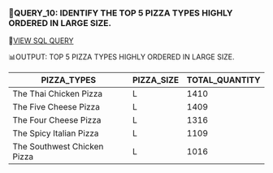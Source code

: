 
### 🔎QUERY_10: IDENTIFY THE TOP 5 PIZZA TYPES HIGHLY ORDERED IN LARGE SIZE.
📂[VIEW SQL QUERY](https://github.com/sakshisree/sql-projects/blob/main/pizza-sales-analysis/queries/query10-top5_large_size_pizzas/10a-query-top5_large_size-pizzas.sql)


📊OUTPUT: TOP 5 PIZZA TYPES HIGHLY ORDERED IN LARGE SIZE.

| PIZZA_TYPES                | PIZZA_SIZE | TOTAL_QUANTITY |
|---------------------------|------------|----------------|
| The Thai Chicken Pizza    | L          | 1410           |
| The Five Cheese Pizza     | L          | 1409           |
| The Four Cheese Pizza     | L          | 1316           |
| The Spicy Italian Pizza   | L          | 1109           |
| The Southwest Chicken Pizza | L        | 1016           |








